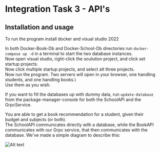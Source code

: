 # Integration Task 3 - API's
## Installation and usage
To run the program install docker and visual studio 2022

In both Docker-Book-Db and Docker-School-Db directories run ```docker-compose up -d``` in a terminal to start the two database instances.\
Now open visual studio, right-click the soulution project, and click set startup projects.\
Now click multiple startup projects, and select alt three projects.\
Now run the program. Two servers will open in your browser, one handling students, and one handling books.\  
Use them as you wish. 

If you want to fill the databases up with dummy data, run ```update-database``` from the package-manager-console for both the SchoolAPI and the GrpcService. 

You are able to get a book recommendation for a student, given their budget and subjects (or both).\
The SchoolAPI communicates directly with a database, while the BookAPI communicates with our Grpc service, that then communicates with the database. We've made a simple diagram to describe this:

![Alt text](Diagram/system/?raw=true "Title")